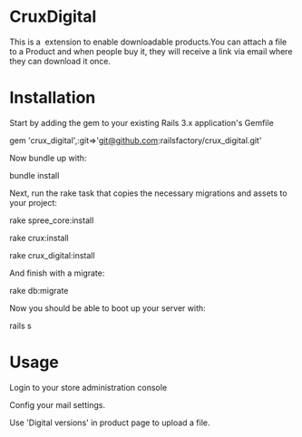 ﻿CruxDigital
===========

This is a  extension to enable downloadable products.You can attach a file to a Product  and when people buy it, they will receive a link via email where they can download it once. 

Installation
===========

Start by adding the gem to your existing Rails 3.x application's Gemfile

gem 'crux_digital',:git=>'git@github.com:railsfactory/crux_digital.git'

Now bundle up with:

bundle install

Next, run the rake task that copies the necessary migrations and assets to your project:

rake spree_core:install

rake crux:install

rake crux_digital:install

And finish with a migrate:

rake db:migrate

Now you should be able to boot up your server with:

rails s  

Usage
===========

Login to your store administration console

Config your mail settings.

Use 'Digital versions'  in product page to upload a file.






